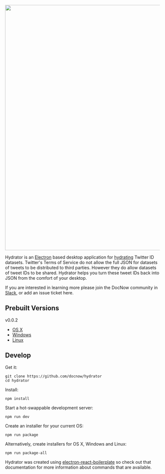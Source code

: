 <img width="800" src="https://raw.githubusercontent.com/docnow/hydrator/master/app/images/screencap.png"
/> 

Hydrator is an [Electron] based desktop application for [hydrating] Twitter ID
datasets. Twitter's Terms of Service do not allow the full JSON for datasets of
tweets to be distributed to third parties. However they do allow datasets of
tweet IDs to be shared. Hydrator helps you turn these tweet IDs back into JSON
from the comfort of your desktop.

If you are interested in learning more please join the DocNow community in
[Slack], or add an issue ticket here.

## Prebuilt Versions

v0.0.2 

* [OS X](https://s3.amazonaws.com/docnow-web/Hydrator-0.0.2.dmg)
* [Windows](https://s3.amazonaws.com/docnow-web/Hydrator-Setup-0.0.2.exe)
* [Linux](https://s3.amazonaws.com/docnow-web/Hydrator_0.0.2_amd64.deb)

## Develop

Get it:

    git clone https://github.com/docnow/hydrator
    cd hydrator

Install:

    npm install

Start a hot-swappable development server:

    npm run dev

Create an installer for your current OS:

    npm run package

Alternatively, create installers for OS X, Windows and Linux:

    npm run package-all

Hydrator was created using [electron-react-boilerplate] so check out that
documentation for more information about commands that are available.

[Electron]: http://electron.atom.io/
[Slack]: https://docnowteam.slack.com
[electron-react-boilerplate]: https://github.com/chentsulin/electron-react-boilerplate
[hydrating]: https://medium.com/on-archivy/on-forgetting-e01a2b95272#.lrkof12q5
